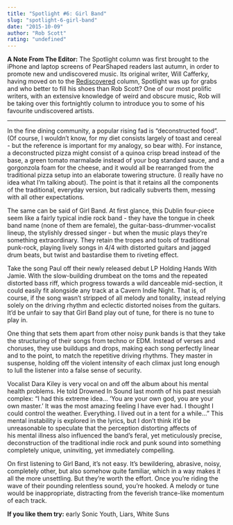```yaml
---
title: "Spotlight #6: Girl Band"
slug: "spotlight-6-girl-band"
date: "2015-10-09"
author: "Rob Scott"
rating: "undefined"
---
```


**A Note From The Editor:** The Spotlight column was first brought to the iPhone and laptop screens of PearShaped readers last autumn, in order to promote new and undiscovered music. Its original writer, Will Cafferky, having moved on to the [Rediscovered](http://pearshapedexeter.com/rediscovered-13/) column, Spotlight was up for grabs and who better to fill his shoes than Rob Scott? One of our most prolific writers, with an extensive knowledge of weird and obscure music, Rob will be taking over this fortnightly column to introduce you to some of his favourite undiscovered artists.

* * *

In the fine dining community, a popular rising fad is “deconstructed food”. (Of course, I wouldn’t know, for my diet consists largely of toast and cereal - but the reference is important for my analogy, so bear with). For instance, a deconstructed pizza might consist of a quinoa crisp bread instead of the base, a green tomato marmalade instead of your bog standard sauce, and a gorgonzola foam for the cheese, and it would all be rearranged from the traditional pizza setup into an elaborate towering structure. (I really have no idea what I’m talking about). The point is that it retains all the components of the traditional, everyday version, but radically subverts them, messing with all other expectations.

The same can be said of Girl Band. At first glance, this Dublin four-piece seem like a fairly typical indie rock band - they have the tongue in cheek band name (none of them are female), the guitar-bass-drummer-vocalist lineup, the stylishly dressed singer - but when the music plays they’re something extraordinary. They retain the tropes and tools of traditional punk-rock, playing lively songs in 4/4 with distorted guitars and jagged drum beats, but twist and bastardise them to riveting effect.

Take the song Paul off their newly released debut LP Holding Hands With Jamie. With the slow-building drumbeat on the toms and the repeated distorted bass riff, which progress towards a wild danceable mid-section, it could easily fit alongside any track at a Cavern Indie Night. That is, of course, if the song wasn’t stripped of all melody and tonality, instead relying solely on the driving rhythm and eclectic distorted noises from the guitars. It’d be unfair to say that Girl Band play out of tune, for there is no tune to play in.

One thing that sets them apart from other noisy punk bands is that they take the structuring of their songs from techno or EDM. Instead of verses and choruses, they use buildups and drops, making each song perfectly linear and to the point, to match the repetitive driving rhythms. They master in suspense, holding off the violent intensity of each climax just long enough to lull the listener into a false sense of security.

Vocalist Dara Kiley is very vocal on and off the album about his mental health problems. He told Drowned In Sound last month of his past messiah complex: “I had this extreme idea… ‘You are your own god, you are your own master.’ It was the most amazing feeling I have ever had. I thought I could control the weather. Everything. I lived out in a tent for a while...” This mental instability is explored in the lyrics, but I don’t think it’d be unreasonable to speculate that the perception distorting affects of his mental illness also influenced the band’s feral, yet meticulously precise, deconstruction of the traditional indie rock and punk sound into something completely unique, uninviting, yet immediately compelling.

On first listening to Girl Band, it’s not easy. It’s bewildering, abrasive, noisy, completely other, but also somehow quite familiar, which in a way makes it all the more unsettling. But they’re worth the effort. Once you’re riding the wave of their pounding relentless sound, you’re hooked. A melody or tune would be inappropriate, distracting from the feverish trance-like momentum of each track.

**If you like them try:** early Sonic Youth, Liars, White Suns
